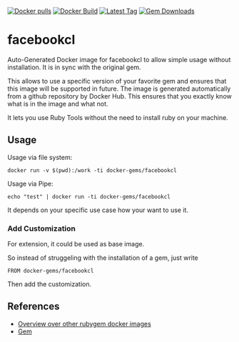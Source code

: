 [![Docker pulls](https://img.shields.io/docker/pulls/rubygem/facebookcl.svg)](https://hub.docker.com/r/rubygem/facebookcl/)
[![Docker Build](https://img.shields.io/docker/automated/rubygem/facebookcl.svg)](https://hub.docker.com/r/rubygem/facebookcl/)
[![Latest Tag](https://img.shields.io/github/tag/docker-rubygem/facebookcl.svg)](https://hub.docker.com/r/rubygem/facebookcl/)
[![Gem Downloads](https://img.shields.io/gem/dt/facebookcl.svg)](https://rubygems.org/gems/facebookcl/)
# facebookcl

Auto-Generated Docker image for facebookcl to allow simple usage without installation.
It is in sync with the original gem.

This allows to use a specific version of your favorite gem and ensures that this image will be supported in future.
The image is generated automatically from a github repository by Docker Hub.
This ensures that you exactly know what is in the image and what not.

It lets you use Ruby Tools without the need to install ruby on your machine.

## Usage

Usage via file system:

`docker run -v $(pwd):/work -ti docker-gems/facebookcl`

Usage via Pipe:

`echo "test" | docker run -ti docker-gems/facebookcl`

It depends on your specific use case how your want to use it.

### Add Customization

For extension, it could be used as base image.

So instead of struggeling with the installation of a gem, just write

`FROM docker-gems/facebookcl`

Then add the customization.

## References

 - [Overview over other rubygem docker images](https://github.com/thinkbot/docker-rubygem)
 - [Gem](https://rubygems.org/gems/facebookcl/)
